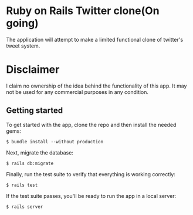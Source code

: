 # Ruby on Rails Twitter clone(On going)

The application will attempt to make a limited functional clone of twitter's tweet system.

# Disclaimer

I claim no ownership of the idea behind the functionality of this app. It may not be used for any commercial purposes in any condition.


## Getting started

To get started with the app, clone the repo and then install the needed gems:

```
$ bundle install --without production
```

Next, migrate the database:

```
$ rails db:migrate
```

Finally, run the test suite to verify that everything is working correctly:

```
$ rails test
```

If the test suite passes, you'll be ready to run the app in a local server:

```
$ rails server
```

